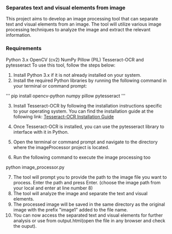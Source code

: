 ### Separates text and visual elements from image

This project aims to develop an image processing tool that can separate text and visual elements from an image. The tool will utilize various image processing techniques to analyze the image and extract the relevant information.

### Requirements
Python 3.x
OpenCV (cv2)
NumPy
Pillow (PIL)
Tesseract-OCR and pytesseract
To use this tool, follow the steps below:

1. Install Python 3.x if it is not already installed on your system.
2. Install the required Python libraries by running the following command in your terminal or command prompt:

'''  pip install opencv-python numpy pillow pytesseract '''


3. Install Tesseract-OCR by following the installation instructions specific to your operating system. You can find the installation guide at the following link: [Tesseract-OCR Installation Guide](https://github.com/UB-Mannheim/tesseract/wiki)

4. Once Tesseract-OCR is installed, you can use the pytesseract library to interface with it in Python.
5. Open the terminal or command prompt and navigate to the directory where the imageProcessor project is located.
6. Run the following command to execute the image processing too
 
python image_processor.py

7. The tool will prompt you to provide the path to the image file you want to process. Enter the path and press Enter. (choose the image path from your local and enter at line number 8)
8. The tool will analyze the image and separate the text and visual elements.
9. The processed image will be saved in the same directory as the original image with the prefix "image1" added to the file name.
10. You can now access the separated text and visual elements for further analysis or use from output.html(open the file in any browser and check the ouput).
